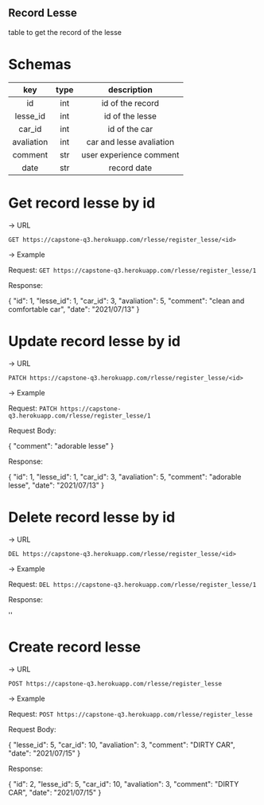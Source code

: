 ## Record Lesse

table to get the record of the lesse

# Schemas

|    key     | type |       description        |
| :--------: | :--: | :----------------------: |
|     id     | int  |     id of the record     |
|  lesse_id  | int  |     id of the lesse      |
|   car_id   | int  |      id of the car       |
| avaliation | int  | car and lesse avaliation |
|  comment   | str  | user experience comment  |
|    date    | str  |       record date        |

# Get record lesse by id

-> URL

`GET https://capstone-q3.herokuapp.com/rlesse/register_lesse/<id>`

-> Example

Request: `GET https://capstone-q3.herokuapp.com/rlesse/register_lesse/1`

Response:

{
"id": 1,
"lesse_id": 1,
"car_id": 3,
"avaliation": 5,
"comment": "clean and comfortable car",
"date": "2021/07/13"
}

# Update record lesse by id

-> URL

`PATCH https://capstone-q3.herokuapp.com/rlesse/register_lesse/<id>`

-> Example

Request: `PATCH https://capstone-q3.herokuapp.com/rlesse/register_lesse/1`

Request Body:

{
"comment": "adorable lesse"
}

Response:

{
"id": 1,
"lesse_id": 1,
"car_id": 3,
"avaliation": 5,
"comment": "adorable lesse",
"date": "2021/07/13"
}

# Delete record lesse by id

-> URL

`DEL https://capstone-q3.herokuapp.com/rlesse/register_lesse/<id>`

-> Example

Request: `DEL https://capstone-q3.herokuapp.com/rlesse/register_lesse/1`

Response:

''

# Create record lesse

-> URL

`POST https://capstone-q3.herokuapp.com/rlesse/register_lesse`

-> Example

Request: `POST https://capstone-q3.herokuapp.com/rlesse/register_lesse`

Request Body:

{
"lesse_id": 5,
"car_id": 10,
"avaliation": 3,
"comment": "DIRTY CAR",
"date": "2021/07/15"
}

Response:

{
"id": 2,
"lesse_id": 5,
"car_id": 10,
"avaliation": 3,
"comment": "DIRTY CAR",
"date": "2021/07/15"
}
